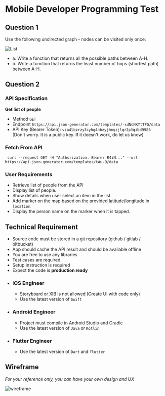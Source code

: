 # Mobile Developer Programming Test



## Question 1

Use the following undirected graph ­- nodes can be visited only once:

![List](assets/web/graph.png)

- a. Write a function that returns all the possible paths between A­-H.
- b. Write a function that returns the least number of hops (shortest path) between A­-H.



## Question 2
### API Specification

**Get list of people**
  * Method
    `GET`
  * Endpoint
    `https://api.json-generator.com/templates/-xdNcNKYtTFG/data`
  * API Key (Bearer Token): `vza4lbzrzy3cyhg4nbzyjhmqzjlqr2p3qibd9986` (Don't worry. It is a public key. If it doesn't work, do let us know)

### Fetch From API
```
 curl --request GET -H "Authorization: Bearer R4iN..." --url https://api.json-generator.com/templates/tAu-9/data
```

### User Requirements
- Retrieve list of people from the API
- Display list of people.
- Show details when user select an item in the list.
- Add marker on the map based on the provided latitude/longitude in `location`. 
- Display the person name on the marker when it is tapped.


## Technical Requirement
- Source code must be stored in a git repository (github / gitlab / bitbucket)
- App should cache the API result and should be available offline
- You are free to use any libraries
- Test cases are required
- Setup instruction is required
- Expect the code is **production ready**

* ### iOS Engineer
	- Storyboard or XIB is not allowed (Create UI with code only)
	- Use the latest version of `Swift`

* ### Android Engineer
	- Project must compile in Android Studio and Gradle
	- Use the latest version of `Java` or `Kotlin`

* ### Flutter Engineer
	- Use the latest version of `Dart` and `Flutter`


## Wireframe
*For your reference only, you can have your own design and UX*

![wireframe](assets/mobile/wireframe.png)
